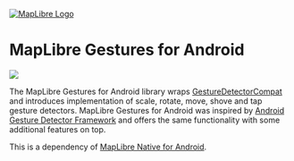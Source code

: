 [![MapLibre Logo](https://maplibre.org/img/maplibre-logo-big.svg)](https://maplibre.org/)

# MapLibre Gestures for Android

[![](https://img.shields.io/badge/Slack-%23maplibre--native-2EB67D?logo=slack)](https://slack.openstreetmap.us/)

The MapLibre Gestures for Android library wraps [GestureDetectorCompat](https://developer.android.com/reference/android/support/v4/view/GestureDetectorCompat.html) and introduces implementation of scale, rotate, move, shove and tap gesture detectors. MapLibre Gestures for Android was inspired by [Android Gesture Detector Framework](https://github.com/Almeros/android-gesture-detectors) and offers the same functionality with some additional features on top.

This is a dependency of [MapLibre Native for Android](https://github.com/maplibre/maplibre-native/tree/main/platform/android#readme).

